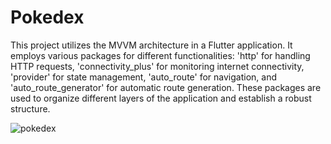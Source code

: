 # Pokedex 

This project utilizes the MVVM  architecture in a Flutter application. It employs various packages for different functionalities: 'http' for handling HTTP requests, 'connectivity_plus' for monitoring internet connectivity, 'provider' for state management, 'auto_route' for navigation, and 'auto_route_generator' for automatic route generation. These packages are used to organize different layers of the application and establish a robust structure.

![pokedex](https://github.com/sumeyyekilincc/Pokedex/assets/143969693/e1a19f50-55e3-4cf1-aae4-c13c539cd189)
